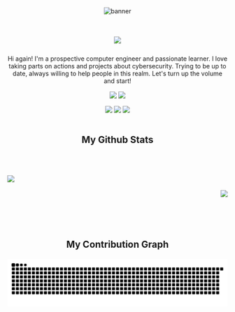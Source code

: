 <div align="center">
 <img align="center" alt="banner" src="banner.gif" width="1600" height="660">
 <h1> <img align="center" src="https://readme-typing-svg.demolab.com/?lines=Your+friendly+cyber+security+enthusiast.+Follow+me+for+more+projects!&center=true&vCenter=true&duration=8500&size=40&color=4b8dda&width=2000&heigh=60"></h1>
 <p>Hi again! I'm a prospective computer engineer and passionate learner. I love taking parts on actions and projects about cybersecurity. Trying to be up to date, always willing to help people in this realm. Let's turn up the volume and start! </p>

<img align="center" src="https://komarev.com/ghpvc/?username=EfeVaroll">
<img align="center" src="https://stackoverflow-badge.herokuapp.com/api/StackOverflowBadge/13841571">
<br></br>
<a href="https://github.com/EfeVaroll">
<img src="https://img.shields.io/badge/GitHub-100000?style=for-the-badge&logo=github&logoColor=white"></a>   
<a href="https://www.linkedin.com/in/efevarolbedelcigil/">
<img src="https://img.shields.io/badge/LinkedIn-0077B5?style=for-the-badge&logo=linkedin&logoColor=white"></a> 
<a href="https://dev.to/efevaroll">   
<img src="https://img.shields.io/badge/dev.to-0A0A0A?style=for-the-badge&logo=dev.to&logoColor=white"></a> <br></br>


<h2> <p>My Github Stats</p></h2>
<br></br>
 
<img align="left" src="https://github-readme-stats.vercel.app/api?username=EfeVaroll&theme=github_dark&hide=contribs,issues&show_icons=true"><br></br>
<img align="right" src="https://github-readme-stats.vercel.app/api/top-langs/?username=EfeVaroll&theme=github_dark">
<br></br>

<div align="center"><br></br>
<h2><p>My Contribution Graph</p></h2>

<img align="center" src="https://github.com/EfeVaroll/EfeVaroll/blob/output/github-contribution-grid-snake.svg">
</div>
</div>



